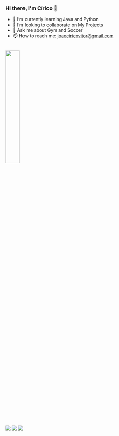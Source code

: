 ### Hi there, I'm Círico 👋

- 🌱 I’m currently learning Java and Python
- 👯 I’m looking to collaborate on My Projects
- 💬 Ask me about Gym and Soccer
- 📫 How to reach me: joaociricovitor@gmail.com
<br>

<img width="30%" src="https://github-readme-stats.vercel.app/api/top-langs/?username=Ciricoo&layout=compact&langs_count=7&theme=dark"/>
</div>
  
<div> 
  <a href="https://instagram.com/_cirico" target="_blank"><img src="https://img.shields.io/badge/-Instagram-%23E4405F?style=for-the-badge&logo=instagram&logoColor=white" target="_blank"></a>
  <a href = "mailto:joaociricovitor@gmail.com"><img src="https://img.shields.io/badge/-Gmail-%23333?style=for-the-badge&logo=gmail&logoColor=white" target="_blank"></a>
  <a href="https://www.linkedin.com/in/cirico/" target="_blank"><img src="https://img.shields.io/badge/-LinkedIn-%230077B5?style=for-the-badge&logo=linkedin&logoColor=white" target="_blank"></a> 
 
</div>
